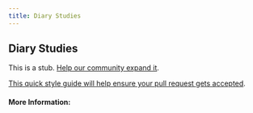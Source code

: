 ```yaml
---
title: Diary Studies
---
```


## Diary Studies

This is a stub. [Help our community expand it](https://github.com/freecodecamp/guides/tree/master/src/pages/articles/design/user-experience-research/diary-studies/index.md).

[This quick style guide will help ensure your pull request gets accepted](https://github.com/freeCodeCamp/guides/blob/master/README.md).

<!-- The article goes here, in GitHub-flavored Markdown. Feel free to add YouTube videos, images, and CodePen/JSBin embeds  -->

#### More Information:
<!-- Please add any articles you think might be helpful to read before writing the article -->


